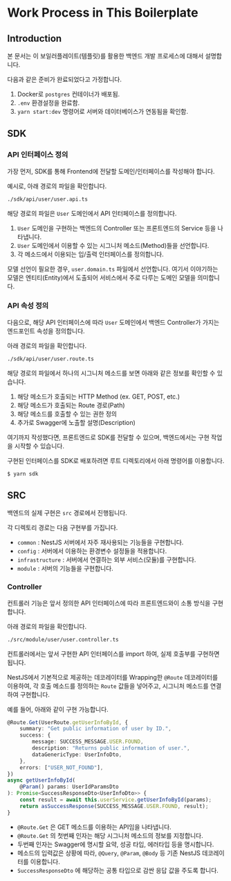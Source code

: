 # Work Process in This Boilerplate

## Introduction

본 문서는 이 보일러플레이트(템플릿)를 활용한 백엔드 개발 프로세스에 대해서 설명합니다.

다음과 같은 준비가 완료되었다고 가정합니다.

1. Docker로 `postgres` 컨테이너가 배포됨.
2. `.env` 환경설정을 완료함.
3. `yarn start:dev` 명령어로 서버와 데이터베이스가 연동됨을 확인함.

## SDK

### API 인터페이스 정의

가장 먼저, SDK를 통해 Frontend에 전달할 도메인/인터페이스를 작성해야 합니다.

예시로, 아래 경로의 파일을 확인합니다.

```bash
./sdk/api/user/user.api.ts
```

해당 경로의 파일은 `User` 도메인에서 API 인터페이스를 정의합니다.

1. `User` 도메인을 구현하는 백엔드의 Controller 또는 프론트엔드의 Service 등을 나타냅니다.
2. `User` 도메인에서 이용할 수 있는 시그니처 메소드(Method)들을 선언합니다.
3. 각 메소드에서 이용되는 입/출력 인터페이스를 정의합니다.

모델 선언이 필요한 경우, `user.domain.ts` 파일에서 선언합니다. 여기서 이야기하는 모델은 엔티티(Entity)에서 도출되어 서비스에서 주로 다루는 도메인 모델을 의미합니다.

### API 속성 정의

다음으로, 해당 API 인터페이스에 따라 `User` 도메인에서 백엔드 Controller가 가지는 엔드포인트 속성을 정의합니다.

아래 경로의 파일을 확인합니다.

```bash
./sdk/api/user/user.route.ts
```

해당 경로의 파일에서 하나의 시그니처 메소드를 보면 아래와 같은 정보를 확인할 수 있습니다.

1. 해당 메소드가 호출되는 HTTP Method (ex. GET, POST, etc.)
2. 해당 메소드가 호출되는 Route 경로(Path)
3. 해당 메소드를 호출할 수 있는 권한 정의
4. 추가로 Swagger에 노출할 설명(Description)

여기까지 작성했다면, 프론트엔드로 SDK를 전달할 수 있으며, 백엔드에서는 구현 작업을 시작할 수 있습니다.

구현된 인터페이스를 SDK로 배포하려면 루트 디렉토리에서 아래 명령어를 이용합니다.

```bash
$ yarn sdk
```

## SRC

백엔드의 실제 구현은 `src` 경로에서 진행됩니다.

각 디렉토리 경로는 다음 구현부를 가집니다.

-   `common` : NestJS 서버에서 자주 재사용되는 기능들을 구현합니다.
-   `config` : 서버에서 이용하는 환경변수 설정들을 적용합니다.
-   `infrastructure` : 서버에서 연결하는 외부 서비스(모듈)를 구현합니다.
-   `module` : 서버의 기능들을 구현합니다.

### Controller

컨트롤러 기능은 앞서 정의한 API 인터페이스에 따라 프론트엔드와이 소통 방식을 구현합니다.

아래 경로의 파일을 확인합니다.

```bash
./src/module/user/user.controller.ts
```

컨트롤러에서는 앞서 구현한 API 인터페이스를 import 하여, 실제 호출부를 구현하면 됩니다.

NestJS에서 기본적으로 제공하는 데코레이터를 Wrapping한 `@Route` 데코레이터를 이용하여, 각 호출 메소드를 정의하는 `Route` 값들을 넣어주고, 시그니처 메소드를 연결하여 구현합니다.

예를 들어, 아래와 같이 구현 가능합니다.

```typescript
@Route.Get(UserRoute.getUserInfoById, {
    summary: "Get public information of user by ID.",
    success: {
        message: SUCCESS_MESSAGE.USER.FOUND,
        description: "Returns public information of user.",
        dataGenericType: UserInfoDto,
    },
    errors: ["USER_NOT_FOUND"],
})
async getUserInfoById(
    @Param() params: UserIdParamsDto
): Promise<SuccessResponseDto<UserInfoDto>> {
    const result = await this.userService.getUserInfoById(params);
    return asSuccessResponse(SUCCESS_MESSAGE.USER.FOUND, result);
}
```

-   `@Route.Get` 은 GET 메소드를 이용하는 API임을 나타냅니다.
-   `@Route.Get` 의 첫번째 인자는 해당 시그니처 메소드의 정보를 지정합니다.
-   두번째 인자는 Swagger에 명시할 요약, 성공 타입, 에러타입 등을 명시합니다.
-   메소드의 입력값은 상황에 따라, `@Query`, `@Param`, `@Body` 등 기존 NestJS 데코레이터를 이용합니다.
-   `SuccessResponseDto` 에 해당하는 공통 타입으로 감싼 응답 값을 주도록 합니다.
